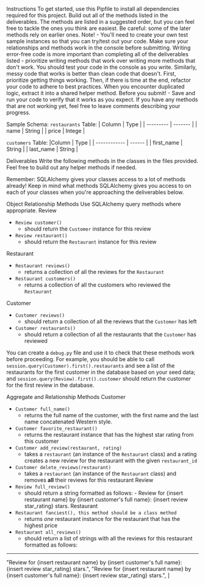 Instructions
To get started, use this Pipfile to install all dependencies required for this project.
Build out all of the methods listed in the deliverables. The methods are listed in a suggested order, but you can feel free to tackle the ones you think are easiest. Be careful: some of the later methods rely on earlier ones.
Note!  - You'll need to create your own test sample instances so that you can try/test out your code. Make sure your relationships and methods work in the console before submitting.
Writing error-free code is more important than completing all of the deliverables listed - prioritize writing methods that work over writing more methods that don't work. You should test your code in the console as you write.
Similarly, messy code that works is better than clean code that doesn't. First, prioritize getting things working. Then, if there is time at the end, refactor your code to adhere to best practices. When you encounter duplicated logic, extract it into a shared helper method.
Before you submit! - Save and run your code to verify that it works as you expect. If you have any methods that are not working yet, feel free to leave comments describing your progress.
 

Sample Schema:
`restaurants` Table:
| Column | Type    |
| --------- | -------  |
| name    | String   |
| price     | Intege  |
 

`customers` Table:
|Column     | Type   |
| ------------ | ------  |
| first_name | String |
| last_name  | String |
 

Deliverables
Write the following methods in the classes in the files provided. Feel free to build out any helper methods if needed.
 

Remember:
SQLAlchemy gives your classes access to a lot of methods already! Keep in mind what methods SQLAlchemy gives you access to on each of your classes when you're approaching the deliverables below.
 

Object Relationship Methods
Use SQLAlchemy query methods where appropriate.
Review
- `Review customer()`
  - should return the `Customer` instance for this review
- `Review restaurant()`
  - should return the `Restaurant` instance for this review
 

Restaurant
- `Restaurant reviews()`
  - returns a collection of all the reviews for the `Restaurant`
- `Restaurant customers()`
  - returns a collection of all the customers who reviewed the `Restaurant`
 

Customer
- `Customer reviews()`
  - should return a collection of all the reviews that the `Customer` has left
- `Customer restaurants()`
  - should return a collection of all the restaurants that the `Customer` has reviewed
 

You can create a `debug.py` file and use it to check that these methods work before proceeding.
For example, you should be able to call `session.query(Customer).first().restaurants` and see a list of the restaurants for the first customer in the database based on your seed data; and `session.query(Review).first().customer` should return the customer for the first review in the database.
 

Aggregate and Relationship Methods
Customer
- `Customer full_name()`
  - returns the full name of the customer, with the first name and the last name concatenated Western style.
- `Customer favorite_restaurant()`
  - returns the restaurant instance that has the highest star rating from this customer
- `Customer add_review(restaurant, rating)`
  - takes a `restaurant` (an instance of the `Restaurant` class) and a rating creates a new review for the restaurant with the given `restaurant_id`
- `Customer delete_reviews(restaurant)`
  - takes a `restaurant` (an instance of the `Restaurant` class) and removes **all** their reviews for this restaurant
Review
- `Review full_review()`
  - should return a string formatted as follows:
        - Review for {insert restaurant name} by {insert customer's full name}: {insert review star_rating} stars.
Restaurant
- `Restaurant fanciest(), this method should be a class method`
  - returns _one_ restaurant instance for the restaurant that has the highest price
- `Restaurant all_reviews()`
  - should return a list of strings with all the reviews for this restaurant formatted as follows:
-------------------------------------------------------------------------------------------------------------------------
  "Review for {insert restaurant name} by {insert customer's full name}: {insert review star_rating} stars.",
  "Review for {insert restaurant name} by {insert customer's full name}: {insert review star_rating} stars.",
]
